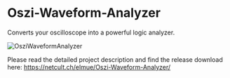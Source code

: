 # Oszi-Waveform-Analyzer
Converts your oscilloscope into a powerful logic analyzer.

![OsziWaveformAnalyzer](https://github.com/user-attachments/assets/c058ae70-8507-4213-9f49-14a93fb323d4)


Please read the detailed project description and find the release download here:
https://netcult.ch/elmue/Oszi-Waveform-Analyzer/
